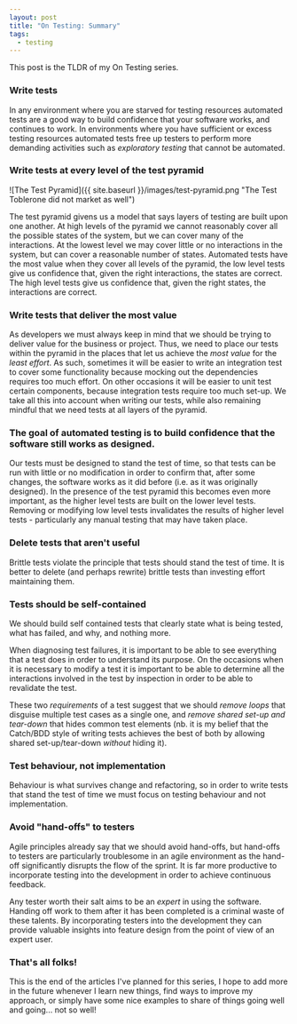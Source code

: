 ```yaml
---
layout: post
title: "On Testing: Summary"
tags:
  - testing
---
```


This post is the TLDR of my On Testing series.

### Write tests

In any environment where you are starved for testing resources automated tests
are a good way to build confidence that your software works, and continues to
work. In environments where you have sufficient or excess testing resources
automated tests free up testers to perform more demanding activities such as
_exploratory testing_ that cannot be automated.

### Write tests at every level of the test pyramid

![The Test Pyramid]({{ site.baseurl }}/images/test-pyramid.png "The Test Toblerone did not market as well")

The test pyramid givens us a model that says layers of testing are built upon
one another. At high levels of the pyramid we cannot reasonably cover all the
possible states of the system, but we can cover many of the interactions. At the
lowest level we may cover little or no interactions in the system, but can
cover a reasonable number of states. Automated tests have the most value when
they cover all levels of the pyramid, the low level tests give us confidence
that, given the right interactions, the states are correct. The high level
tests give us confidence that, given the right states, the interactions are
correct.

### Write tests that deliver the most value

As developers we must always keep in mind that we should be trying to deliver
value for the business or project. Thus, we need to place our tests within the
pyramid in the places that let us achieve the _most value_ for the
_least effort_. As such, sometimes it will be easier to write an integration
test to cover some functionality because mocking out the dependencies requires
too much effort. On other occasions it will be easier to unit test certain
components, because integration tests require too much set-up. We take all
this into account when writing our tests, while also remaining mindful that we
need tests at all layers of the pyramid.

### The goal of automated testing is to build confidence that the software still works as designed.

Our tests must be designed to stand the test of time, so that tests can be run
with little or no modification in order to confirm that, after some changes,
the software works as it did before (i.e. as it was originally designed). In
the presence of the test pyramid this becomes even more important, as the
higher level tests are built on the lower level tests. Removing or modifying
low level tests invalidates the results of higher level tests - particularly any
manual testing that may have taken place.

### Delete tests that aren't useful

Brittle tests violate the principle that tests should stand the test of time. It
is better to delete (and perhaps rewrite) brittle tests than investing effort
maintaining them.

### Tests should be self-contained

We should build self contained tests that clearly state what is being tested,
what has failed, and why, and nothing more.

When diagnosing test failures, it is important to be able to see everything that
a test does in order to understand its purpose. On the occasions when it is
necessary to modify a test it is important to be able to determine all the
interactions involved in the test by inspection in order to be able to
revalidate the test.

These two _requirements_ of a test suggest that we should _remove loops_ that
disguise multiple test cases as a single one, and _remove shared set-up and
tear-down_ that hides common test elements (nb. it is my belief that the
Catch/BDD style of writing tests achieves the best of both by allowing shared
set-up/tear-down _without_ hiding it).

### Test behaviour, not implementation

Behaviour is what survives change and refactoring, so in order to write tests
that stand the test of time we must focus on testing behaviour and not
implementation.

### Avoid "hand-offs" to testers

Agile principles already say that we should avoid hand-offs, but hand-offs to
testers are particularly troublesome in an agile environment as the hand-off
significantly disrupts the flow of the sprint. It is far more productive to
incorporate testing into the development in order to achieve continuous
feedback.

Any tester worth their salt aims to be an _expert_ in using the software.
Handing off work to them after it has been completed is a criminal waste of
these talents. By incorporating testers into the development they can provide
valuable insights into feature design from the point of view of an expert user.


### That's all folks!

This is the end of the articles I've planned for this series, I hope to add
more in the future whenever I learn new things, find ways to improve my approach,
or simply have some nice examples to share of things going well and going...
not so well!
